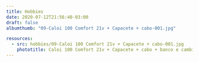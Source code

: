 ```yaml
---
title: Hobbies
date: 2020-07-12T21:56:40-03:00
draft: false
albumthumb: "09-Caloi 100 Comfort 21v + Capacete + cabo-001.jpg"

resources:
  - src: hobbies/09-Caloi 100 Comfort 21v + Capacete + cabo-001.jpg
    phototitle: Caloi 100 Comfort 21v + Capacete + cabo + banco e cambio trocados-001 (R$ 300)
---
```


